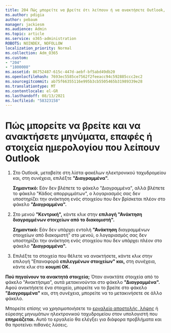 ```yaml
---
title: 204 Πώς μπορείτε να βρείτε ότι λείπουν ή να ανακτήσετε Outlook, το ημερολόγιο ή τις επαφές που λείπουν
ms.author: pdigia
author: pebaum
manager: jackiesm
ms.audience: Admin
ms.topic: article
ms.service: o365-administration
ROBOTS: NOINDEX, NOFOLLOW
localization_priority: Normal
ms.collection: Adm_O365
ms.custom:
- "204"
- "1800008"
ms.assetid: 86752487-615c-447d-aebf-bf5abd49db20
ms.openlocfilehash: 7693ec5585ce7562f2feeacc94c592885ccc2ec2
ms.sourcegitcommit: ab75f66355116e995b3cb5505465b31989339e28
ms.translationtype: MT
ms.contentlocale: el-GR
ms.lasthandoff: 08/13/2021
ms.locfileid: "58323158"
---
```

# <a name="how-to-find-and-recover-missing-messages-contacts-or-calendar-items-in-outlook"></a>Πώς μπορείτε να βρείτε και να ανακτήσετε μηνύματα, επαφές ή στοιχεία ημερολογίου που λείπουν Outlook

1. Στο Outlook, μεταβείτε στη λίστα φακέλων ηλεκτρονικού ταχυδρομείου και, στη συνέχεια, επιλέξτε **"Διαγραμμένα".** 

    **Σημαντικό:** Εάν δεν βλέπετε  το φάκελο "Διαγραμμένα", αλλά βλέπετε το φάκελο "Κάδος απορριμμάτων", ο λογαριασμός σας δεν υποστηρίζει την ανάκτηση ενός στοιχείου που δεν βρίσκεται πλέον στο φάκελο **"Διαγραμμένα".** 

2. Στο μενού **"Κεντρική",** κάντε κλικ στην **επιλογή "Ανάκτηση διαγραμμένων στοιχείων από το διακομιστή".** 

    **Σημαντικό:** Εάν δεν υπάρχει εντολή **"Ανάκτηση** διαγραμμένων στοιχείων από διακομιστή" στο μενού, ο λογαριασμός σας δεν υποστηρίζει την ανάκτηση ενός στοιχείου που δεν υπάρχει πλέον στο φάκελο **"Διαγραμμένα".**

3. Επιλέξτε τα στοιχεία που θέλετε να ανακτήσετε, κάντε κλικ στην επιλογή "Επαναφορά **επιλεγμένων στοιχείων" και,** στη συνέχεια, κάντε κλικ στο **κουμπί OK.**

**Πού πηγαίνουν τα ανακτητά στοιχεία;** Όταν ανακτάτε στοιχεία από το φάκελο "Ανακτήσιμα", αυτά μετακινούνται στο φάκελο **"Διαγραμμένα".** Αφού ανακτήσετε ένα στοιχείο, μπορείτε να το βρείτε στο φάκελο **"Διαγραμμένα"** και, στη συνέχεια, μπορείτε να το μετακινήσετε σε άλλο φάκελο.

Μπορείτε επίσης να χρησιμοποιήσετε το [εργαλείο αποστολής, λήψης](https://aka.ms/SaRA-OutlookSendReceive) ή εύρεσης μηνυμάτων ηλεκτρονικού ταχυδρομείου στον υπολογιστή που **επηρεάζεται.** Αυτό το εργαλείο θα ελέγξει για διάφορα προβλήματα και θα προτείνει πιθανές λύσεις.
